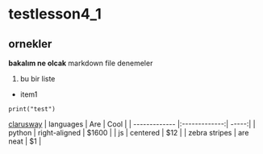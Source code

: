 # testlesson4_1
## ornekler
__bakalım ne olcak__
markdown file denemeler
1. bu bir liste
  * item1
```
print("test")
````
[clarusway](https://www.clarusway.com)
| languages        | Are           | Cool  |
| ------------- |:-------------:| -----:|
| python     | right-aligned | $1600 |
| js         | centered      |   $12 |
| zebra stripes | are neat      |    $1 |
